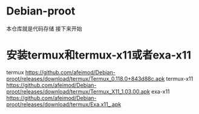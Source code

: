 # Debian-proot
本仓库就是代码存储
接下来开始
# 安装termux和termux-x11或者exa-x11
termux
https://github.com/afeimod/Debian-proot/releases/download/termux/Termux_0.118.0+843d88c.apk
termux-x11
https://github.com/afeimod/Debian-proot/releases/download/termux/Termux_X11_1.03.00.apk
exa-x11
https://github.com/afeimod/Debian-proot/releases/download/termux/Exa.x11_.apk


